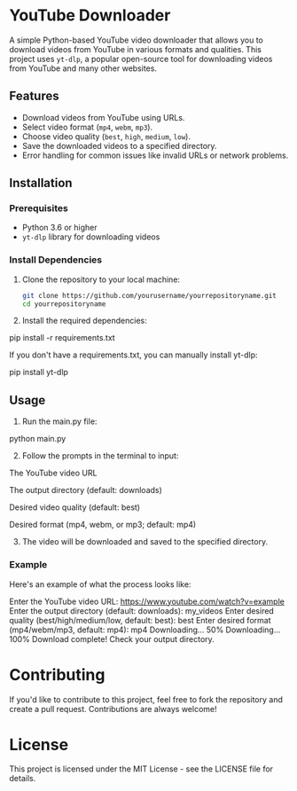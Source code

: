 # YouTube Downloader

A simple Python-based YouTube video downloader that allows you to download videos from YouTube in various formats and qualities. This project uses `yt-dlp`, a popular open-source tool for downloading videos from YouTube and many other websites.

## Features

- Download videos from YouTube using URLs.
- Select video format (`mp4`, `webm`, `mp3`).
- Choose video quality (`best`, `high`, `medium`, `low`).
- Save the downloaded videos to a specified directory.
- Error handling for common issues like invalid URLs or network problems.

## Installation

### Prerequisites

- Python 3.6 or higher
- `yt-dlp` library for downloading videos

### Install Dependencies

1. Clone the repository to your local machine:

   ```bash
   git clone https://github.com/yourusername/yourrepositoryname.git
   cd yourrepositoryname

2. Install the required dependencies:

pip install -r requirements.txt

If you don't have a requirements.txt, you can manually install yt-dlp:

pip install yt-dlp



## Usage

1. Run the main.py file:

python main.py


2. Follow the prompts in the terminal to input:

The YouTube video URL

The output directory (default: downloads)

Desired video quality (default: best)

Desired format (mp4, webm, or mp3; default: mp4)



3. The video will be downloaded and saved to the specified directory.



### Example

Here's an example of what the process looks like:

Enter the YouTube video URL: https://www.youtube.com/watch?v=example
Enter the output directory (default: downloads): my_videos
Enter desired quality (best/high/medium/low, default: best): best
Enter desired format (mp4/webm/mp3, default: mp4): mp4
Downloading... 50%
Downloading... 100%
Download complete! Check your output directory.

# Contributing

If you'd like to contribute to this project, feel free to fork the repository and create a pull request. Contributions are always welcome!

# License

This project is licensed under the MIT License - see the LICENSE file for details.